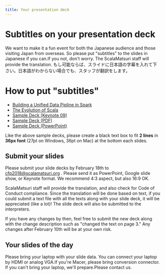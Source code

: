 ```yaml
---
title: Your presentation deck
---
```


# Subtitles on your presentation deck

We want to make it a fun event for both the Japanese audience and those visiting Japan from overseas.
So please put "subtitles" to the slides in Japanese if you can.If you not, don't worry. The ScalaMatsuri staff will provide the translation.
もし可能ならば、スライドに日本語の字幕を入れて下さい。日本語がわからない場合でも、スタッフが翻訳をします。

# How to put "subtitles"

- [Building a Unified Data Pipline in Spark](http://www.slideshare.net/scalaconfjp/building-a-unified-data-pipline-in-spark)
- [The Evolution of Scala](http://www.slideshare.net/scalaconfjp/the-evolution-of-scala-scala)
- [Sample Deck (Keynote 09)](/img/sub-samples/sub-sample.key)
- [Sample Deck (PDF)](/img/sub-samples/sub-sample.pdf)
- [Sample Deck (PowerPoint)](/img/sub-samples/sub-sample.pptx)

Like the above sample decks, please create a black text box to fit **2 lines** in **36px font** (27pt on Windows, 36pt on Mac) at the bottom each slides.

## Submit your slides

Please submit your slide decks by February 18th to cfp2018@scalamatsuri.org .
Please send it as PowerPoint, Google slide show, or Keynote format. 
We recommend 4:3 aspect, but also 16:9 OK.

ScalaMatsuri staff will provide the translation, and also check for Code of Conduct compliance.
Since the translation will be done based on text, if you could submit a text file with all the texts along with your slide deck, it will be appreciated (like a lot)!
The slide deck will also be submitted to the interpreters.

If you have any changes by then, feel free to submit the new deck along with the change description such as "changed the text on page 3." Any changes after February 10th will be at your own risk.

## Your slides of the day

Please bring your laptop with your slide data.
You can connect your laptop by HDMI or analog VGA.If you're Macer, please bring conversion connector.
If you can't bring your laptop, we'll prepare.Please contact us.

